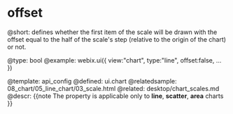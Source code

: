 offset
=============


@short:
	defines whether the first item of the scale will be drawn with the offset equal to the half of the scale's step (relative to the origin of the chart) or not.

@type: bool
@example:
webix.ui({
	view:"chart",
	type:"line",
    offset:false,
    ...
})

@template:	api_config
@defined:	ui.chart
@relatedsample:
	08_chart/05_line_chart/03_scale.html
@related: 
	desktop/chart_scales.md
@descr:
{{note
The property is applicable only to **line**, **scatter**, **area** charts
}}


